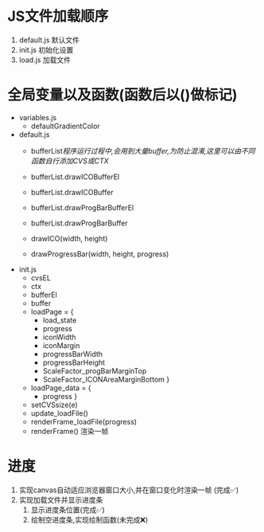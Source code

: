 # JS文件加载顺序
1. default.js 默认文件
2. init.js 初始化设置
3. load.js 加载文件

# 全局变量以及函数(函数后以()做标记)
- variables.js
    - defaultGradientColor
- default.js
    - bufferList*程序运行过程中,会用到大量buffer,为防止混淆,这里可以由不同函数自行添加CVS或CTX*
    - bufferList.drawICOBufferEl
    - bufferList.drawICOBuffer
    - bufferList.drawProgBarBufferEl
    - bufferList.drawProgBarBuffer

    - drawICO(width, height)
    - drawProgressBar(width, height, progress)
- init.js
    - cvsEL
    - ctx
    - bufferEl
    - buffer
    - loadPage = {
        - load_state
        - progress
        - iconWidth
        - iconMargin
        - progressBarWidth
        - progressBarHeight
        - ScaleFactor_progBarMarginTop
        - ScaleFactor_ICONAreaMarginBottom
    }
    - loadPage_data = {
        - progress
    }
    - setCVSsize(e)
    - update_loadFile()
    - renderFrame_loadFile(progress)
    - renderFrame() 渲染一帧
# 进度
1. 实现canvas自动适应浏览器窗口大小,并在窗口变化时渲染一帧 (完成✅)
2. 实现加载文件并显示进度条
    1. 显示进度条位置(完成✅)
    2. 绘制空进度条,实现绘制函数(未完成❌)